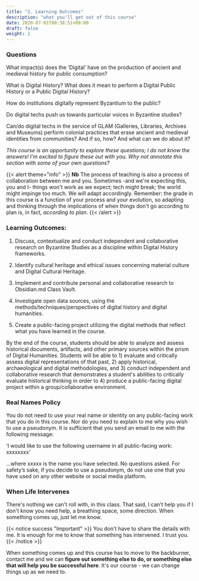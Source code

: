 ```yaml
---
title: "2. Learning Outcomes"
description: "what you'll get out of this course"
date: 2020-07-01T00:38:51+09:00
draft: false
weight: 2
---
```

### Questions

What impact(s) does the ‘Digital’ have on the production of ancient and medieval history for public consumption? 

What is Digital History? What does it mean to perform a Digital Public History or a Public Digital History?

How do institutions digitally represent Byzantium to the public?

Do digital techs push us towards particular voices in Byzantine studies?

Can/do digital techs in the service of GLAM (Galleries, Libraries, Archives and Museums) perform colonial practices that erase ancient and medieval identities from communities? And if so, how? And what can we do about it?

_This course is an opportunity to explore these questions; I do not know the answers! I'm excited to figure these out with you. Why not annotate this section with some of your own questions?_

{{< alert theme="info" >}}
**Nb** The process of teaching is also a process of collaboration between me and you. Sometimes -and we're expecting this, you and I- things won't work as we expect; tech might break; the world might impinge too much. We will adapt accordingly. Remember: the grade in this course is a function of your process and your evolution, so adapting and thinking through the implications of when things don't go according to plan is, in fact, _according to plan_.
{{< /alert >}}

### Learning Outcomes:

1) Discuss, contextualize and conduct independent and collaborative research on Byzantine Studies as a discipline within Digital History frameworks.

2) Identify cultural heritage and ethical issues concerning material culture and Digital Cultural Heritage.

3) Implement and contribute personal and collaborative research to Obsidian.md Class Vault. 

4) Investigate open data sources, using the methods/techniques/perspectives of digital history and digital humanities.
  
5) Create a public-facing project utilizing the digital methods that reflect what you have learned in the course. 

By the end of the course, students should be able to analyze and assess historical documents, artifacts, and other primary sources within the prism of Digital Humanities. Students will be able to 1) evaluate and critically assess digital representations of that past, 2) apply historical, archaeological and digital methodologies, and 3) conduct independent and collaborative research that demonstrates a student's abilities to critically evaluate historical thinking in order to 4) produce a public-facing digital project within a group/collaborative environment.

### Real Names Policy

You do not need to use your real name or identity on any public-facing work that you do in this course. Nor do you need to explain to me why you wish to use a pseudonym. It is sufficient that you send an email to me with the following message:

‘I would like to use the following username in all public-facing work: xxxxxxxx’

…where xxxxx is the name you have selected. No questions asked. For safety’s sake, if you decide to use a pseudonym, do not use one that you have used on any other website or social media platform.

### When Life Intervenes

There's nothing we can't roll with, in this class. That said, I can't help you if I don't know you need help, a breathing space, some direction. When something comes up, just let me know.

{{< notice success "Important" >}} You don't have to share the details with me. It is enough for me to know that something has intervened. I trust you.
{{< /notice >}}

When something comes up and this course has to move to the backburner, contact me and we can **figure out something else to do, or something else that will help you be successful here**. It's our course - we can change things up as we need to.
